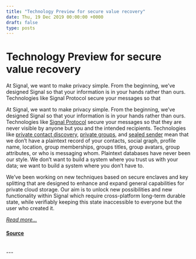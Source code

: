 ```yaml
---
title: "Technology Preview for secure value recovery"
date: Thu, 19 Dec 2019 00:00:00 +0000
draft: false
type: posts
---
```

# Technology Preview for secure value recovery





 At Signal, we want to make privacy simple. From the beginning, we’ve designed Signal so that your information is in your hands rather than ours. Technologies like Signal Protocol secure your messages so that

At Signal, we want to make privacy simple. From the beginning, we’ve designed Signal so that your information is in your hands rather than ours. Technologies like [Signal Protocol](/docs/) secure your messages so that they are never visible by anyone but you and the intended recipients. Technologies like [private contact discovery](/blog/private-contact-discovery/), [private groups](/blog/signal-private-group-system/), and [sealed sender](/blog/sealed-sender/) mean that we don’t have a plaintext record of your contacts, social graph, profile name, location, group memberships, groups titles, group avatars, group attributes, or who is messaging whom. Plaintext databases have never been our style. We don’t want to build a system where you trust us with your data; we want to build a system where you don’t have to.

We’ve been working on new techniques based on secure enclaves and key splitting that are designed to enhance and expand general capabilities for private cloud storage. Our aim is to unlock new possibilities and new functionality within Signal which require cross-platform long-term durable state, while verifiably keeping this state inaccessible to everyone but the user who created it.

[_Read more..._](https://signal.org/blog/secure-value-recovery/)

#### [Source](https://signal.org/blog/secure-value-recovery/)

<br/>
---
